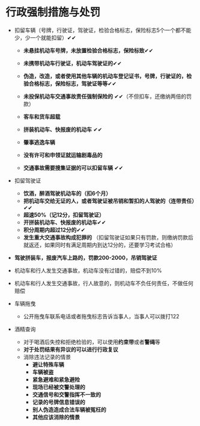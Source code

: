 # 行政强制措施与处罚

+ 扣留车辆（号牌，行驶证，驾驶证，检验合格标志，保险标志5个一个都不能少，少一个就能扣留）✔✔
	+ **未悬挂机动车号牌，未放置检验合格标志，保险标致**✔✔
	+ **未携带机动车行驶证，机动车驾驶证的**✔✔
	+ **伪造，改造，或者使用其他车辆的机动车登记证书，号牌，行驶证的，检验合格标志，保险标志，驾驶证等等**✔✔
	+ **未投保机动车交通事故责任强制保险的** ✔✔（不但扣车，还缴纳两倍的罚款）

	+ **客车和货车超载**
	+ **拼装机动车、快报废的机动车** ✔✔
	+ **肇事逃逸车辆**

	+ **没有许可和申领证就运输剧毒品的**
	+ **交通事故需要搜集证据的可以扣留车辆** ✔✔

+ 扣留驾驶证
	+ **饮酒，醉酒驾驶机动车的（扣6个月）**
	+ **把机动车交给无证的人，或者驾驶证被吊销和暂扣的人驾驶的（连带责任）**✔✔
	+ **超速50%（记12分，扣留驾驶证）**
	+ **开拼装机动车、快报废的机动车**✔✔
	+ **积分周期内超过12分的**✔✔
	+ **发生重大交通事故构成犯罪的**
	（扣留驾驶证如果只有罚款，则缴纳罚款后就返还，如果同时有满足周期内到达12分的，还要学习考试合格）

+ **驾驶拼装车，报废汽车上路的，罚款200-2000，吊销驾驶证**

+ 机动车和行人发生交通事故，机动车没有过错的，赔偿不到10%
+ 机动车和行人发生交通事故，行人故意的，则机动车不负任何责任，不做任何赔偿

+ 车辆拖曳
	+ 公开拖曳车联系电话或者拖曳标志告诉当事人，当事人可以拨打122

+ 酒精查询
	+ 对于喝酒后失控和拒绝检验的，可以使用**约束带**或者**警绳**等
	+ **对于处罚结果有异议的可以进行行政复议**
	+ 消除违法记录的情景
		+ **避让特殊车辆**
		+ **车辆被盗**
		+ **紧急避难和紧急避险**
		+ **现场已经被交警处理的**
		+ **交通信号和交警指挥不一致的**
		+ **记录的号牌信息错误的**
		+ **别人伪造造成合法车辆被冤枉的**
		+ **其他应该消除的情景**
